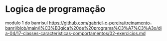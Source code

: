 # Logica de programação
modulo 1 do banrisul
https://github.com/gabriel-c-pereira/treinamento-banri/blob/main/l%C3%B3gica%20de%20programa%C3%A7%C3%A3o/dia-04/17-classes-caracteristicas-comportamentos/02-exercicios.md
